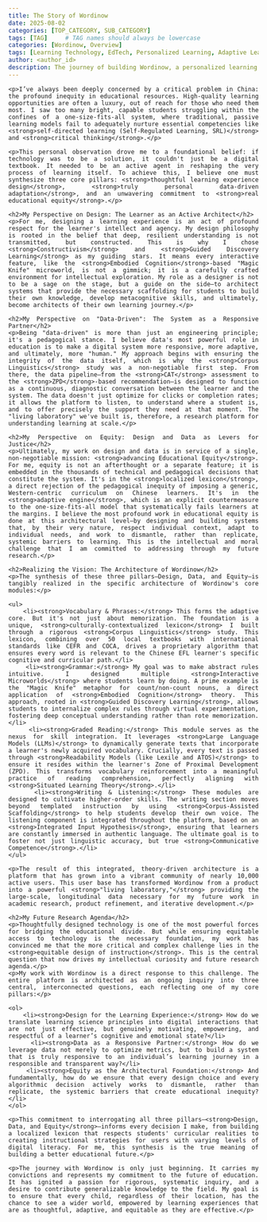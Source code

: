 ```yaml
---
title: The Story of Wordinow
date: 2025-08-02
categories: [TOP_CATEGORY, SUB_CATEGORY]
tags: [TAG]     # TAG names should always be lowercase
categories: [Wordinow, Overview]
tags: [Learning Technology, EdTech, Personalized Learning, Adaptive Learning, Educational Equity, Founder Story, Data-Driven Education, Startup]
author: <author_id>        
description: The journey of building Wordinow, a personalized learning platform designed to bridge the educational divide and bring quality education to all.
---
```

<div style="text-align: justify;">

    <p>I’ve always been deeply concerned by a critical problem in China: the profound inequity in educational resources. High-quality learning opportunities are often a luxury, out of reach for those who need them most. I saw too many bright, capable students struggling within the confines of a one-size-fits-all system, where traditional, passive learning models fail to adequately nurture essential competencies like <strong>self-directed learning (Self-Regulated Learning, SRL)</strong> and <strong>critical thinking</strong>.</p>

    <p>This personal observation drove me to a foundational belief: if technology was to be a solution, it couldn't just be a digital textbook. It needed to be an active agent in reshaping the very process of learning itself. To achieve this, I believe one must synthesize three core pillars: <strong>thoughtful learning experience design</strong>, <strong>truly personal data-driven adaptation</strong>, and an unwavering commitment to <strong>real educational equity</strong>.</p>

    <h2>My Perspective on Design: The Learner as an Active Architect</h2>
    <p>For me, designing a learning experience is an act of profound respect for the learner's intellect and agency. My design philosophy is rooted in the belief that deep, resilient understanding is not transmitted, but constructed. This is why I chose <strong>Constructivism</strong> and <strong>Guided Discovery Learning</strong> as my guiding stars. It means every interactive feature, like the <strong>Embodied Cognition</strong>-based "Magic Knife" microworld, is not a gimmick; it is a carefully crafted environment for intellectual exploration. My role as a designer is not to be a sage on the stage, but a guide on the side—to architect systems that provide the necessary scaffolding for students to build their own knowledge, develop metacognitive skills, and ultimately, become architects of their own learning journey.</p>

    <h2>My Perspective on "Data-Driven": The System as a Responsive Partner</h2>
    <p>Being "data-driven" is more than just an engineering principle; it's a pedagogical stance. I believe data's most powerful role in education is to make a digital system more responsive, more adaptive, and ultimately, more "human." My approach begins with ensuring the integrity of the data itself, which is why the <strong>Corpus Linguistics</strong> study was a non-negotiable first step. From there, the data pipeline—from the <strong>CAT</strong> assessment to the <strong>ZPD</strong>-based recommendation—is designed to function as a continuous, diagnostic conversation between the learner and the system. The data doesn't just optimize for clicks or completion rates; it allows the platform to listen, to understand where a student is, and to offer precisely the support they need at that moment. The "living laboratory" we've built is, therefore, a research platform for understanding learning at scale.</p>

    <h2>My Perspective on Equity: Design and Data as Levers for Justice</h2>
    <p>Ultimately, my work on design and data is in service of a single, non-negotiable mission: <strong>advancing Educational Equity</strong>. For me, equity is not an afterthought or a separate feature; it is embedded in the thousands of technical and pedagogical decisions that constitute the system. It's in the <strong>localized lexicon</strong>, a direct rejection of the pedagogical inequity of imposing a generic, Western-centric curriculum on Chinese learners. It's in the <strong>adaptive engine</strong>, which is an explicit countermeasure to the one-size-fits-all model that systematically fails learners at the margins. I believe the most profound work in educational equity is done at this architectural level—by designing and building systems that, by their very nature, respect individual context, adapt to individual needs, and work to dismantle, rather than replicate, systemic barriers to learning. This is the intellectual and moral challenge that I am committed to addressing through my future research.</p>

    <h2>Realizing the Vision: The Architecture of Wordinow</h2>
    <p>The synthesis of these three pillars—Design, Data, and Equity—is tangibly realized in the specific architecture of Wordinow's core modules:</p>
    
    <ul>
        <li><strong>Vocabulary & Phrases:</strong> This forms the adaptive core. But it's not just about memorization. The foundation is a unique, <strong>culturally-contextualized lexicon</strong> I built through a rigorous <strong>Corpus Linguistics</strong> study. This lexicon, combining over 50 local textbooks with international standards like CEFR and COCA, drives a proprietary algorithm that ensures every word is relevant to the Chinese EFL learner's specific cognitive and curricular path.</li>
        <li><strong>Grammar:</strong> My goal was to make abstract rules intuitive. I designed multiple <strong>Interactive Microworlds</strong> where students learn by doing. A prime example is the "Magic Knife" metaphor for count/non-count nouns, a direct application of <strong>Embodied Cognition</strong> theory. This approach, rooted in <strong>Guided Discovery Learning</strong>, allows students to internalize complex rules through virtual experimentation, fostering deep conceptual understanding rather than rote memorization.</li>
        <li><strong>Graded Reading:</strong> This module serves as the nexus for skill integration. It leverages <strong>Large Language Models (LLMs)</strong> to dynamically generate texts that incorporate a learner's newly acquired vocabulary. Crucially, every text is passed through <strong>Readability Models (like Lexile and ATOS)</strong> to ensure it resides within the learner's Zone of Proximal Development (ZPD). This transforms vocabulary reinforcement into a meaningful practice of reading comprehension, perfectly aligning with <strong>Situated Learning Theory</strong>.</li>
        <li><strong>Writing & Listening:</strong> These modules are designed to cultivate higher-order skills. The writing section moves beyond templated instruction by using <strong>Corpus-Assisted Scaffolding</strong> to help students develop their own voice. The listening component is integrated throughout the platform, based on an <strong>Integrated Input Hypothesis</strong>, ensuring that learners are constantly immersed in authentic language. The ultimate goal is to foster not just linguistic accuracy, but true <strong>Communicative Competence</strong>.</li>
    </ul>

    <p>The result of this integrated, theory-driven architecture is a platform that has grown into a vibrant community of nearly 10,000 active users. This user base has transformed Wordinow from a product into a powerful <strong>"living laboratory,"</strong> providing the large-scale, longitudinal data necessary for my future work in academic research, product refinement, and iterative development.</p>

    <h2>My Future Research Agenda</h2>
    <p>Thoughtfully designed technology is one of the most powerful forces for bridging the educational divide. But while ensuring equitable access to technology is the necessary foundation, my work has convinced me that the more critical and complex challenge lies in the <strong>equitable design of instruction</strong>. This is the central question that now drives my intellectual curiosity and future research agenda.</p>
    <p>My work with Wordinow is a direct response to this challenge. The entire platform is architected as an ongoing inquiry into three central, interconnected questions, each reflecting one of my core pillars:</p>

    <ol>
        <li><strong>Design for the Learning Experience:</strong> How do we translate learning science principles into digital interactions that are not just effective, but genuinely motivating, empowering, and respectful of a learner’s cognitive and emotional state?</li>
        <li><strong>Data as a Responsive Partner:</strong> How do we leverage data not merely to optimize metrics, but to build a system that is truly responsive to an individual’s learning journey in a responsible and transparent way?</li>
        <li><strong>Equity as the Architectural Foundation:</strong> And fundamentally, how do we ensure that every design choice and every algorithmic decision actively works to dismantle, rather than replicate, the systemic barriers that create educational inequity?</li>
    </ol>
    
    <p>This commitment to interrogating all three pillars—<strong>Design, Data, and Equity</strong>—informs every decision I make, from building a localized lexicon that respects students' curricular realities to creating instructional strategies for users with varying levels of digital literacy. For me, this synthesis is the true meaning of building a better educational future.</p>

    <p>The journey with Wordinow is only just beginning. It carries my convictions and represents my commitment to the future of education. It has ignited a passion for rigorous, systematic inquiry, and a desire to contribute generalizable knowledge to the field. My goal is to ensure that every child, regardless of their location, has the chance to see a wider world, empowered by learning experiences that are as thoughtful, adaptive, and equitable as they are effective.</p>
</div>
